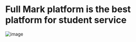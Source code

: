# Full Mark platform is the best platform for student service
![image](https://github.com/ALaaAlawdi/Full-Mark/assets/112808266/a98af540-85d5-4bee-a102-5a875bbd95b3)




